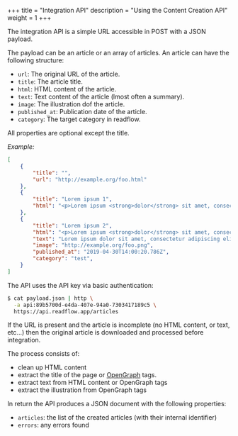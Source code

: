 +++
title = "Integration API"
description = "Using the Content Creation API"
weight = 1
+++

The integration API is a simple URL accessible in POST with a JSON payload.

The payload can be an article or an array of articles.
An article can have the following structure:

- `url`: The original URL of the article.
- `title`: The article title.
- `html`: HTML content of the article.
- `text`: Text content of the article (lmost often a summary).
- `image`: The illustration dof the article.
- `published_at`: Publication date of the article.
- `category`: The target category in readflow.

All properties are optional except the title.

*Example:*

```json
[
    {
        "title": "",
        "url": "http://example.org/foo.html"
    },
    {
        "title": "Lorem ipsum 1",
        "html": "<p>Lorem ipsum <strong>dolor</strong> sit amet, consectetur adipiscing elit, ...</p>"
    },
    {
        "title": "Lorem ipsum 2",
        "html": "<p>Lorem ipsum <strong>dolor</strong> sit amet, consectetur adipiscing elit, ...</p>",
        "text": "Lorem ipsum dolor sit amet, consectetur adipiscing elit, ...",
        "image": "http://example.org/foo.png",
        "published_at": "2019-04-30T14:00:20.786Z",
        "category": "test",
    }
]
```

The API uses the API key via basic authentication:

```bash
$ cat payload.json | http \
  -a api:89b5700d-e4da-407e-94a0-7303417189c5 \
  https://api.readflow.app/articles
```

If the URL is present and the article is incomplete (no HTML content, or text, etc...) then the original article is downloaded and processed before integration.

The process consists of:

- clean up HTML content
- extract the title of the page or [OpenGraph][opengraph] tags.
- extract text from HTML content or OpenGraph tags
- extract the illustration from OpenGraph tags

In return the API produces a JSON document with the following properties:

- `articles`: the list of the created articles (with their internal identifier)
- `errors`: any errors found

[opengraph]: http://ogp.me/

